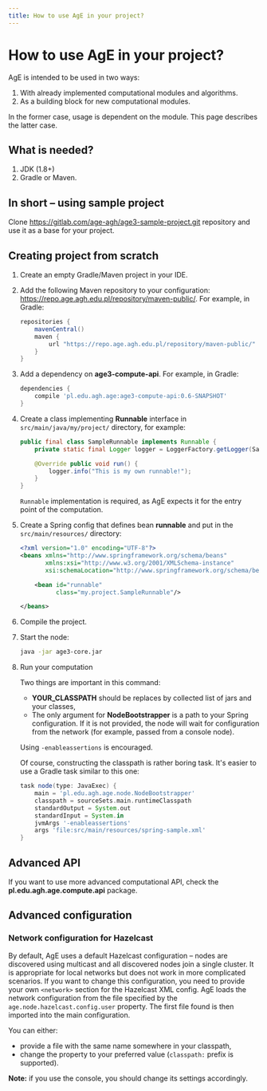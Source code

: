```yaml
---
title: How to use AgE in your project?
---
```


# How to use AgE in your project?

AgE is intended to be used in two ways:
1. With already implemented computational modules and algorithms.
2. As a building block for new computational modules.

In the former case, usage is dependent on the module. This page describes the latter case.

## What is needed?

1. JDK (1.8+)
2. Gradle or Maven.

## In short – using sample project

Clone <https://gitlab.com/age-agh/age3-sample-project.git> repository and use it as a base for your project.

## Creating project from scratch

1. Create an empty Gradle/Maven project in your IDE.
2. Add the following Maven repository to your configuration: https://repo.age.agh.edu.pl/repository/maven-public/. For example, in Gradle:

    ```groovy
    repositories {
        mavenCentral()
        maven {
	        url "https://repo.age.agh.edu.pl/repository/maven-public/"
        }
    }
    ```

3. Add a dependency on **age3-compute-api**. For example, in Gradle:

    ```groovy
    dependencies {
	    compile 'pl.edu.agh.age:age3-compute-api:0.6-SNAPSHOT'
    }
    ```

4. Create a class implementing **Runnable** interface in `src/main/java/my/project/` directory, for example:

    ```java
    public final class SampleRunnable implements Runnable {
	    private static final Logger logger = LoggerFactory.getLogger(SampleRunnable.class);

	    @Override public void run() {
		    logger.info("This is my own runnable!");
	    }
    }
    ```
    
    `Runnable` implementation is required, as AgE expects it for the entry point of the computation.
    
5. Create a Spring config that defines bean **runnable** and put in the `src/main/resources/` directory:

    ```xml
    <?xml version="1.0" encoding="UTF-8"?>
    <beans xmlns="http://www.springframework.org/schema/beans"
           xmlns:xsi="http://www.w3.org/2001/XMLSchema-instance"
           xsi:schemaLocation="http://www.springframework.org/schema/beans http://www.springframework.org/schema/beans/spring-beans.xsd">

	    <bean id="runnable"
	          class="my.project.SampleRunnable"/>

    </beans>
    ```

6. Compile the project.
7. Start the node:

   ```bash
   java -jar age3-core.jar
   ```
   
7. Run your computation
    
    Two things are important in this command:

    *   **YOUR_CLASSPATH** should be replaces by collected list of jars and your classes,
    *   The only argument for **NodeBootstrapper** is a path to your Spring configuration.
        If it is not provided, the node will wait for configuration from the network (for example, passed from a console node).
    
    Using `-enableassertions` is encouraged.
    
    Of course, constructing the classpath is rather boring task. It's easier to use a Gradle task similar to this one:
    
    ```groovy
    task node(type: JavaExec) {
	    main = 'pl.edu.agh.age.node.NodeBootstrapper'
	    classpath = sourceSets.main.runtimeClasspath
	    standardOutput = System.out
	    standardInput = System.in
	    jvmArgs '-enableassertions'
	    args 'file:src/main/resources/spring-sample.xml'
    }
    ```
    
## Advanced API

If you want to use more advanced computational API, check the **pl.edu.agh.age.compute.api** package.

## Advanced configuration

### Network configuration for Hazelcast

By default, AgE uses a default Hazelcast configuration – nodes are discovered using multicast
and all discovered nodes join a single cluster. It is appropriate for local networks but does not work in more complicated scenarios.
If you want to change this configuration, you need to provide your own `<network>` section for the Hazelcast XML config.
AgE loads the network configuration from the file specified by the `age.node.hazelcast.config.user` property.
The first file found is then imported into the main configuration.
 
You can either:

- provide a file with the same name somewhere in your classpath,
- change the property to your preferred value (`classpath:` prefix is supported).

**Note:** if you use the console, you should change its settings accordingly. 

